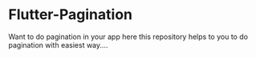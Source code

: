 # Flutter-Pagination
Want to do pagination in your app here this repository helps to you to do pagination with easiest way....
